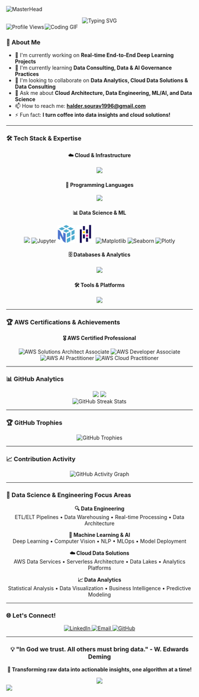 ![MasterHead](https://user-images.githubusercontent.com/74038190/225813708-98b745f2-7d22-48cf-9150-083f1b00d6c9.gif)

<div align="center">
  <img src="https://readme-typing-svg.herokuapp.com?font=Fira+Code&size=32&duration=2800&pause=2000&color=36BCF7&center=true&vCenter=true&width=940&lines=Data+Engineer+%26+Scientist;4x+AWS+Certified+Professional;AI+%26+Robotics+Master's+Graduate;Cloud+Data+Solutions+Architect;Passionate+about+Data+%26+AI" alt="Typing SVG" />
</div>

<img align="right" alt="Coding GIF" width="400" src="https://user-images.githubusercontent.com/74038190/229223263-cf2e4b07-2615-4f87-9c38-e37600f8381a.gif">

<img src="https://komarev.com/ghpvc/?username=souravhalder1996&label=Profile%20views&color=36BCF7&style=for-the-badge" alt="Profile Views" />

### 🚀 About Me

- 🔭 I'm currently working on **Real-time End-to-End Deep Learning Projects**
- 🌱 I'm currently learning **Data Consulting, Data & AI Governance Practices**
- 👯 I'm looking to collaborate on **Data Analytics, Cloud Data Solutions & Data Consulting**
- 💬 Ask me about **Cloud Architecture, Data Engineering, ML/AI, and Data Science**
- 📫 How to reach me: **halder.sourav1996@gmail.com**
- ⚡ Fun fact: **I turn coffee into data insights and cloud solutions!**

---

### 🛠️ Tech Stack & Expertise

<div align="center">

#### ☁️ Cloud & Infrastructure
<img src="https://skillicons.dev/icons?i=aws,docker,jenkins,linux,git,kubernetes" />

#### 🐍 Programming Languages
<img src="https://skillicons.dev/icons?i=python,java,c,html,css,js" />

#### 📊 Data Science & ML
<img src="https://skillicons.dev/icons?i=tensorflow,pytorch,opencv" />
<img src="https://user-images.githubusercontent.com/25181517/183914128-3fc88b4a-4ac1-40e6-9443-9a30182379b7.png" alt="Jupyter" width="48" height="48"/>
<img src="https://raw.githubusercontent.com/devicons/devicon/master/icons/numpy/numpy-original.svg" alt="NumPy" width="48" height="48"/>
<img src="https://raw.githubusercontent.com/devicons/devicon/master/icons/pandas/pandas-original.svg" alt="Pandas" width="48" height="48"/>
<img src="https://matplotlib.org/stable/_images/sphx_glr_logos2_003.png" alt="Matplotlib" width="48" height="48"/>
<img src="https://seaborn.pydata.org/_images/logo-mark-lightbg.svg" alt="Seaborn" width="48" height="48"/>
<img src="https://cdn.jsdelivr.net/gh/devicons/devicon/icons/plotly/plotly-original.svg" alt="Plotly" width="48" height="48"/>

#### 🗄️ Databases & Analytics
<img src="https://skillicons.dev/icons?i=postgres,mysql,redis,grafana" />

#### 🛠️ Tools & Platforms
<img src="https://skillicons.dev/icons?i=postman,vscode,github,gitlab" />

</div>

---

### 🏆 AWS Certifications & Achievements

<div align="center">
  
**🎖️ AWS Certified Professional**

<img src="https://images.credly.com/size/340x340/images/0e284c3f-5164-4b21-8660-0d84737941bc/image.png" alt="AWS Solutions Architect Associate" width="120" height="120"/>
<img src="https://images.credly.com/size/340x340/images/b9feab85-1a43-4f6c-99a5-631b88d5461b/image.png" alt="AWS Developer Associate" width="120" height="120"/>
<img src="https://images.credly.com/size/340x340/images/4d4693bb-530e-4bca-9327-de07f3aa2348/image.png" alt="AWS AI Practitioner" width="120" height="120"/>
<img src="https://images.credly.com/size/340x340/images/00634f82-b07f-4bbd-a6bb-53de397fc3a6/image.png" alt="AWS Cloud Practitioner" width="120" height="120"/>

</div>

---

### 📊 GitHub Analytics

<div align="center">
  <img height="180em" src="https://github-readme-stats.vercel.app/api?username=souravhalder1996&show_icons=true&theme=react&include_all_commits=true&count_private=true&bg_color=0D1117&title_color=36BCF7&text_color=C9D1D9&icon_color=36BCF7"/>
  <img height="180em" src="https://github-readme-stats.vercel.app/api/top-langs/?username=souravhalder1996&layout=compact&langs_count=8&theme=react&bg_color=0D1117&title_color=36BCF7&text_color=C9D1D9"/>
</div>

<div align="center">
  <img src="https://github-readme-streak-stats.herokuapp.com/?user=souravhalder1996&theme=react&bg_color=0D1117&title_color=36BCF7&text_color=C9D1D9&icon_color=36BCF7&ring=36BCF7&fire=FF6B35" alt="GitHub Streak Stats" />
</div>

---

### 🏆 GitHub Trophies
<div align="center">
  <img src="https://github-profile-trophy.vercel.app/?username=souravhalder1996&theme=onestar&no-frame=true&no-bg=false&margin-w=4&row=1" alt="GitHub Trophies" />
</div>

---

### 📈 Contribution Activity
<div align="center">
  <img src="https://github-readme-activity-graph.vercel.app/graph?username=souravhalder1996&theme=react-dark&bg_color=0D1117&color=36BCF7&line=36BCF7&point=FF6B35&custom_title=Sourav's%20Contribution%20Graph&area=true&hide_border=true" alt="GitHub Activity Graph" />
</div>

---

### 🎯 Data Science & Engineering Focus Areas

<div align="center">
  
**🔍 Data Engineering**  
ETL/ELT Pipelines • Data Warehousing • Real-time Processing • Data Architecture

**🤖 Machine Learning & AI**  
Deep Learning • Computer Vision • NLP • MLOps • Model Deployment

**☁️ Cloud Data Solutions**  
AWS Data Services • Serverless Architecture • Data Lakes • Analytics Platforms

**📈 Data Analytics**  
Statistical Analysis • Data Visualization • Business Intelligence • Predictive Modeling

</div>

---

### 🌐 Let's Connect!

<div align="center">
  <a href="https://linkedin.com/in/sourav--halder" target="_blank">
    <img src="https://img.shields.io/badge/LinkedIn-0077B5?style=for-the-badge&logo=linkedin&logoColor=white" alt="LinkedIn" />
  </a>
  <a href="mailto:halder.sourav1996@gmail.com">
    <img src="https://img.shields.io/badge/Email-D14836?style=for-the-badge&logo=gmail&logoColor=white" alt="Email" />
  </a>
  <a href="https://github.com/souravhalder1996">
    <img src="https://img.shields.io/badge/GitHub-100000?style=for-the-badge&logo=github&logoColor=white" alt="GitHub" />
  </a>
</div>

---

<div align="center">
  
  ### 💡 "In God we trust. All others must bring data." - W. Edwards Deming
  
  **🚀 Transforming raw data into actionable insights, one algorithm at a time!**
  
  <img src="https://user-images.githubusercontent.com/74038190/212284100-561aa473-3905-4a80-b561-0d28506553ee.gif" width="400">
  
</div>

<img src="https://capsule-render.vercel.app/api?type=waving&color=gradient&customColorList=0,2,2,5,30&height=100&section=footer"/>
